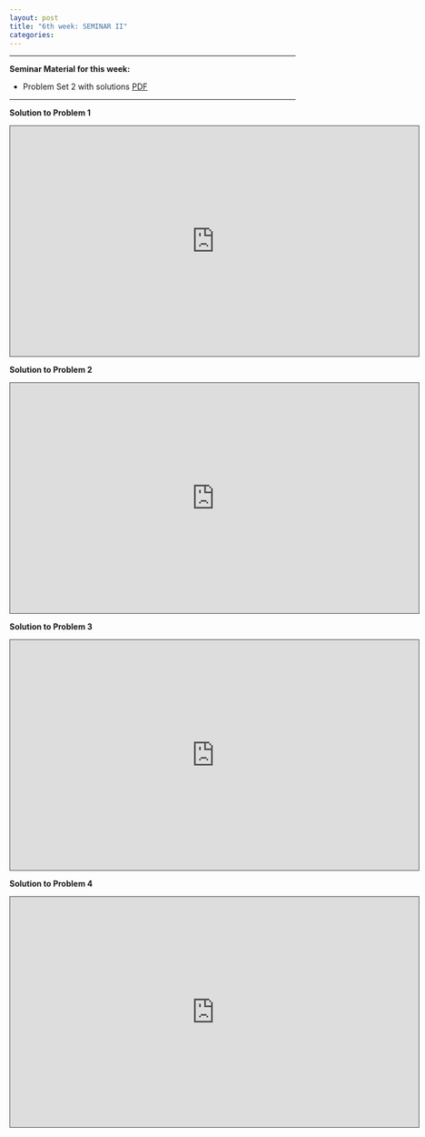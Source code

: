 ```yaml
---
layout: post
title: "6th week: SEMINAR II"
categories: 
---
```




---
**Seminar Material for this week:** 


- Problem Set 2 with solutions [PDF](https://drive.google.com/uc?export=download&id=1JmNIVUGSsoYbcjjdLb8H3dYkKK0_HKHh)
 


---



**Solution to Problem 1**
<p><iframe src="https://york.cloud.panopto.eu/Panopto/Pages/Embed.aspx?id=825f7e37-a408-4e80-96f9-add8010da835&autoplay=false&offerviewer=true&showtitle=false&showbrand=false&captions=false&interactivity=all" height="405" width="720" style="border: 1px solid #464646;" allowfullscreen allow="autoplay"></iframe></p>



**Solution to Problem 2**

<p><iframe src="https://york.cloud.panopto.eu/Panopto/Pages/Embed.aspx?id=4b1ea466-df84-4fd3-a435-add80128b5d3&autoplay=false&offerviewer=true&showtitle=false&showbrand=false&captions=false&interactivity=all" height="405" width="720" style="border: 1px solid #464646;" allowfullscreen allow="autoplay"></iframe></p>


**Solution to Problem 3**

<p><iframe src="https://york.cloud.panopto.eu/Panopto/Pages/Embed.aspx?id=0e0d66ef-4887-47e6-97f2-add80149d0a5&autoplay=false&offerviewer=true&showtitle=false&showbrand=false&captions=false&interactivity=all" height="405" width="720" style="border: 1px solid #464646;" allowfullscreen allow="autoplay"></iframe></p>

**Solution to Problem 4**

<p><iframe src="https://york.cloud.panopto.eu/Panopto/Pages/Embed.aspx?id=51dbe938-f17a-425c-8b11-add801656f47&autoplay=false&offerviewer=true&showtitle=false&showbrand=false&captions=false&interactivity=all" height="405" width="720" style="border: 1px solid #464646;" allowfullscreen allow="autoplay"></iframe></p>